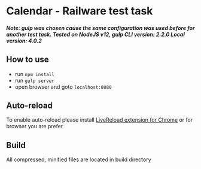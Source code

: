 
# Calendar - Railware test task

##### Note: gulp was chosen cause the same configuration was used before for another test task. Tested on NodeJS v12, gulp CLI version: 2.2.0 Local version: 4.0.2

## How to use
- run ```npm install```
- run ```gulp server```
- open browser and goto ```localhost:8080```

## Auto-reload
To enable auto-reload please install <a href="https://chrome.google.com/webstore/detail/livereload/jnihajbhpnppcggbcgedagnkighmdlei?hl=en">LiveReload extension for Chrome</a> 
or for browser you are prefer

## Build
All compressed, minified files are located in build directory 
